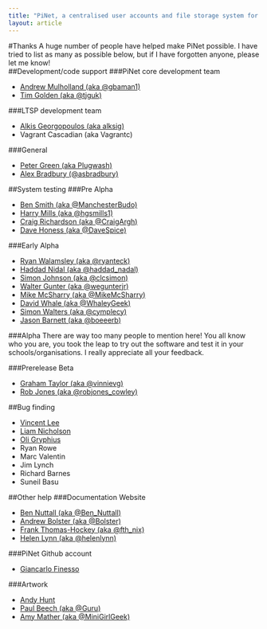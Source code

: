 ```yaml
---
title: "PiNet, a centralised user accounts and file storage system for a Raspberry Pi classroom."
layout: article
---
```


#Thanks
A huge number of people have helped make PiNet possible. I have tried to list as many as possible below, but if I have forgotten anyone, please let me know!   
##Development/code support
###PiNet core development team
- [Andrew Mulholland (aka @gbaman1)](https://twitter.com/gbaman1)
- [Tim Golden (aka @tjguk)](https://twitter.com/tjguk)

###LTSP development team
- [Alkis Georgopoulos (aka alksig)](https://wiki.ubuntu.com/AlkisGeorgopoulos)
- Vagrant Cascadian (aka Vagrantc)   

###General
- [Peter Green (aka Plugwash)](http://www.p10link.net/plugwash/)
- [Alex Bradbury (@asbradbury)](https://twitter.com/asbradbury)

##System testing
###Pre Alpha
   
- [Ben Smith (aka @ManchesterBudo)](https://twitter.com/ManchesterBudo)
- [Harry Mills (aka @hgsmills1)](https://twitter.com/hgsmills1)
- [Craig Richardson (aka @CraigArgh)](https://twitter.com/CraigArgh)
- [Dave Honess (aka @DaveSpice)](https://twitter.com/dave_spice)

###Early Alpha
   
- [Ryan Walamsley (aka @ryanteck)](https://twitter.com/ryanteck)
- [Haddad Nidal (aka @haddad_nadal)](https://twitter.com/haddad_nidal)
- [Simon Johnson (aka @clcsimon)](https://twitter.com/clcsimon)
- [Walter Gunter (aka @wegunterjr)](https://twitter.com/wegunterjr)
- [Mike McSharry (aka @MikeMcSharry)](https://twitter.com/MikeMcSharry) 
- [David Whale (aka @WhaleyGeek)](https://twitter.com/whaleygeek)
- [Simon Walters (aka @cymplecy)](https://twitter.com/cymplecy)
- [Jason Barnett (aka @boeeerb)](https://twitter.com/boeeerb)

###Alpha
There are way too many people to mention here! You all know who you are, you took the leap to try out the software and test it in your schools/organisations. I really appreciate all your feedback.

###Prerelease Beta
- [Graham Taylor (aka @vinnievg)](https://twitter.com/vinnievg)
- [Rob Jones (aka @robjones_cowley)](https://twitter.com/robjones_cowley)

##Bug finding
 - [Vincent Lee](https://vlee.me.uk/)
 - [Liam Nicholson](http://lia.mn/)
 - [Oli Gryphius](http://fuglu.org/)
 - Ryan Rowe
 - Marc Valentin
 - Jim Lynch
 - Richard Barnes
 - Suneil Basu
 
##Other help
###Documentation Website
- [Ben Nuttall (aka @Ben_Nuttall)](https://twitter.com/ben_nuttall)
- [Andrew Bolster (aka @Bolster)](https://twitter.com/bolster)
- [Frank Thomas-Hockey (aka @fth_nix)](https://twitter.com/fth_nix)
- [Helen Lynn (aka @helenlynn)](https://twitter.scom/helenlynn)

###PiNet Github account
- [Giancarlo Finesso](http://www.pinet.it/index.php/it/)

###Artwork
- [Andy Hunt](http://www.andyhunt.com/)
- [Paul Beech (aka @Guru)](https://twitter.com/guru)
- [Amy Mather (aka @MiniGirlGeek)](https://twitter.com/minigirlgeek)
